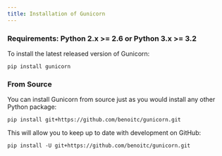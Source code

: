 ```yaml
---
title: Installation of Gunicorn
---
```


### Requirements:	Python 2.x >= 2.6 or Python 3.x >= 3.2

To install the latest released version of Gunicorn:

`pip install gunicorn`

### From Source

You can install Gunicorn from source just as you would install any other Python package:

`pip install git+https://github.com/benoitc/gunicorn.git`


This will allow you to keep up to date with development on GitHub:

`pip install -U git+https://github.com/benoitc/gunicorn.git`
